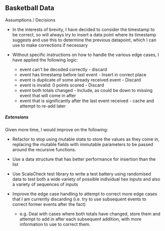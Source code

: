 ## Basketball Data

Assumptions / Decisions
- In the interests of brevity, I have decided to consider the timestamp to be correct, so will always try to insert a data point
where its timestamp suggests and use this to determine the previous datapoint, which I can use to make corrections if necessary

- Without specific instructions on how to handle the various edge cases, I have applied the following logic:
    - event can't be decoded correctly - discard
    - event has timestamp before last event - Insert in correct place
    - event is duplicate of some already received event - Discard
    - event is invalid: 0 points scored - Discard
    - event both totals changed - Include, as could be down to missing event that will come in after
    - event that is significantly after the last event received - cache and attempt to re-add later

##### Extensions
Given more time, I would improve on the following:

- Refactor to stop using mutable state to store the values as they come in, replacing the mutable fields with immutable parameters to
be passed around the recursive functions.

- Use a data structure that has better performance for insertion than the list
 
- Use ScalaCheck test library to write a test battery using randomised data to test both a wide variety of possible individual hex inputs and also a variety of sequences of inputs

- Improve the edge case handling to attempt to correct more edge cases that I am currently discarding (i.e. try to use subsequent events to correct former events after the fact)
    - e.g. Deal with cases where both totals have changed, store them and attempt to add in after each subsequent addition, with more information to use to correct them. 